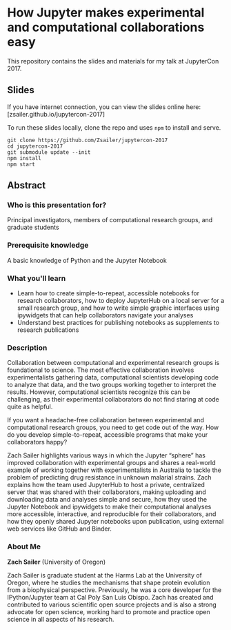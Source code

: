 # How Jupyter makes experimental and computational collaborations easy

This repository contains the slides and materials for my talk at JupyterCon 2017.


## Slides

If you have internet connection, you can view the slides online here: [zsailer.github.io/jupytercon-2017]

To run these slides locally, clone the repo and uses `npm` to install and serve.

```
git clone https://github.com/Zsailer/jupytercon-2017
cd jupytercon-2017
git submodule update --init
npm install
npm start
```

## Abstract

### Who is this presentation for?

Principal investigators, members of computational research groups, and graduate students

### Prerequisite knowledge

A basic knowledge of Python and the Jupyter Notebook

### What you'll learn

* Learn how to create simple-to-repeat, accessible notebooks for research collaborators, how to deploy JupyterHub on a local server for a small research group, and how to write simple graphic interfaces using ipywidgets that can help collaborators navigate your analyses
* Understand best practices for publishing notebooks as supplements to research publications

### Description

Collaboration between computational and experimental research groups is foundational to science. The most effective collaboration involves experimentalists gathering data, computational scientists developing code to analyze that data, and the two groups working together to interpret the results. However, computational scientists recognize this can be challenging, as their experimental collaborators do not find staring at code quite as helpful.

If you want a headache-free collaboration between experimental and computational research groups, you need to get code out of the way. How do you develop simple-to-repeat, accessible programs that make your collaborators happy?

Zach Sailer highlights various ways in which the Jupyter “sphere” has improved collaboration with experimental groups and shares a real-world example of working together with experimentalists in Australia to tackle the problem of predicting drug resistance in unknown malarial strains. Zach explains how the team used JupyterHub to host a private, centralized server that was shared with their collaborators, making uploading and downloading data and analyses simple and secure, how they used the Jupyter Notebook and ipywidgets to make their computational analyses more accessible, interactive, and reproducible for their collaborators, and how they openly shared Jupyter notebooks upon publication, using external web services like GitHub and Binder.

### About Me

**Zach Sailer** (University of Oregon)

Zach Sailer is graduate student at the Harms Lab at the University of Oregon, where he studies the mechanisms that shape protein evolution from a biophysical perspective. Previously, he was a core developer for the IPython/Jupyter team at Cal Poly San Luis Obispo. Zach has created and contributed to various scientific open source projects and is also a strong advocate for open science, working hard to promote and practice open science in all aspects of his research.
